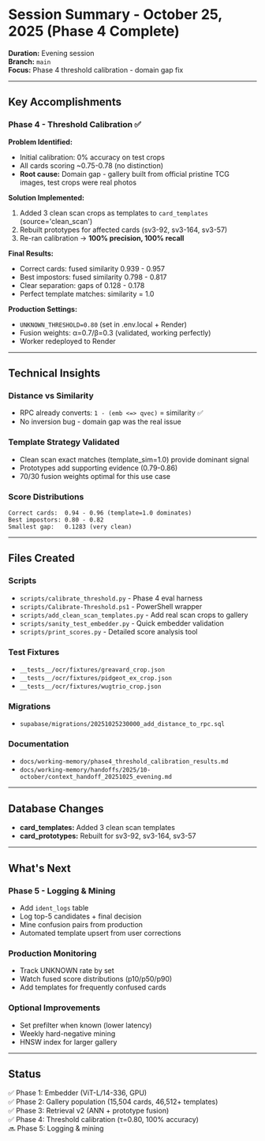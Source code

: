 # Session Summary - October 25, 2025 (Phase 4 Complete)

**Duration:** Evening session  
**Branch:** `main`  
**Focus:** Phase 4 threshold calibration - domain gap fix

---

## Key Accomplishments

### Phase 4 - Threshold Calibration ✅

**Problem Identified:**
- Initial calibration: 0% accuracy on test crops
- All cards scoring ~0.75-0.78 (no distinction)
- **Root cause:** Domain gap - gallery built from official pristine TCG images, test crops were real photos

**Solution Implemented:**
1. Added 3 clean scan crops as templates to `card_templates` (source='clean_scan')
2. Rebuilt prototypes for affected cards (sv3-92, sv3-164, sv3-57)
3. Re-ran calibration → **100% precision, 100% recall**

**Final Results:**
- Correct cards: fused similarity 0.939 - 0.957
- Best impostors: fused similarity 0.798 - 0.817
- Clear separation: gaps of 0.128 - 0.178
- Perfect template matches: similarity = 1.0

**Production Settings:**
- `UNKNOWN_THRESHOLD=0.80` (set in .env.local + Render)
- Fusion weights: α=0.7/β=0.3 (validated, working perfectly)
- Worker redeployed to Render

---

## Technical Insights

### Distance vs Similarity
- RPC already converts: `1 - (emb <=> qvec)` = similarity ✅
- No inversion bug - domain gap was the real issue

### Template Strategy Validated
- Clean scan exact matches (template_sim=1.0) provide dominant signal
- Prototypes add supporting evidence (0.79-0.86)
- 70/30 fusion weights optimal for this use case

### Score Distributions
```
Correct cards:  0.94 - 0.96 (template=1.0 dominates)
Best impostors: 0.80 - 0.82
Smallest gap:   0.1283 (very clean)
```

---

## Files Created

### Scripts
- `scripts/calibrate_threshold.py` - Phase 4 eval harness
- `scripts/Calibrate-Threshold.ps1` - PowerShell wrapper
- `scripts/add_clean_scan_templates.py` - Add real scan crops to gallery
- `scripts/sanity_test_embedder.py` - Quick embedder validation
- `scripts/print_scores.py` - Detailed score analysis tool

### Test Fixtures
- `__tests__/ocr/fixtures/greavard_crop.json`
- `__tests__/ocr/fixtures/pidgeot_ex_crop.json`
- `__tests__/ocr/fixtures/wugtrio_crop.json`

### Migrations
- `supabase/migrations/20251025230000_add_distance_to_rpc.sql`

### Documentation
- `docs/working-memory/phase4_threshold_calibration_results.md`
- `docs/working-memory/handoffs/2025/10-october/context_handoff_20251025_evening.md`

---

## Database Changes

- **card_templates:** Added 3 clean scan templates
- **card_prototypes:** Rebuilt for sv3-92, sv3-164, sv3-57

---

## What's Next

### Phase 5 - Logging & Mining
- Add `ident_logs` table
- Log top-5 candidates + final decision
- Mine confusion pairs from production
- Automated template upsert from user corrections

### Production Monitoring
- Track UNKNOWN rate by set
- Watch fused score distributions (p10/p50/p90)
- Add templates for frequently confused cards

### Optional Improvements
- Set prefilter when known (lower latency)
- Weekly hard-negative mining
- HNSW index for larger gallery

---

## Status

✅ Phase 1: Embedder (ViT-L/14-336, GPU)  
✅ Phase 2: Gallery population (15,504 cards, 46,512+ templates)  
✅ Phase 3: Retrieval v2 (ANN + prototype fusion)  
✅ Phase 4: Threshold calibration (τ=0.80, 100% accuracy)  
🔜 Phase 5: Logging & mining

